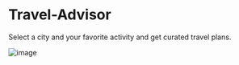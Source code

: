 # Travel-Advisor
Select a city and your favorite activity and get curated travel plans.



![image](https://github.com/user-attachments/assets/e05e0cca-4781-459a-ba05-a01073c72653)

